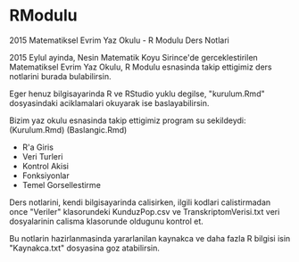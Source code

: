 # RModulu
2015 Matematiksel Evrim Yaz Okulu - R Modulu Ders Notlari

2015 Eylul ayinda, Nesin Matematik Koyu Sirince'de gerceklestirilen Matematiksel Evrim Yaz Okulu, R Modulu esnasinda takip ettigimiz ders notlarini burada bulabilirsin.

Eger henuz bilgisayarinda R ve RStudio yuklu degilse, "kurulum.Rmd" dosyasindaki aciklamalari okuyarak ise baslayabilirsin.

Bizim yaz okulu esnasinda takip ettigimiz program su sekildeydi:
(Kurulum.Rmd)
(Baslangic.Rmd)
- R'a Giris
- Veri Turleri
- Kontrol Akisi
- Fonksiyonlar
- Temel Gorsellestirme

Ders notlarini, kendi bilgisayarinda calisirken, ilgili kodlari calistirmadan once "Veriler" klasorundeki KunduzPop.csv ve TranskriptomVerisi.txt veri dosyalarinin calisma klasorunde oldugunu kontrol et.

Bu notlarin hazirlanmasinda yararlanilan kaynakca ve daha fazla R bilgisi isin "Kaynakca.txt" dosyasina goz atabilirsin.
